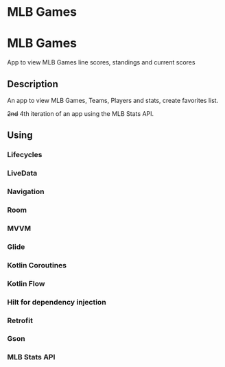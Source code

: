 # MLB Games


# MLB Games 

App to view MLB Games line scores, standings and current scores

## Description

An app to view MLB Games, Teams, Players and stats, create favorites list.


<s>2nd</s> 4th iteration of an app using the MLB Stats API.



## Using

  ### Lifecycles
  ### LiveData
  ### Navigation
  ### Room
  ### MVVM
  ### Glide
  ### Kotlin Coroutines
  ### Kotlin Flow
  ### Hilt for dependency injection
  ### Retrofit
  ### Gson
  ### MLB Stats API 
